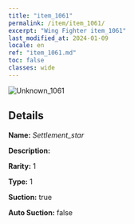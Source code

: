 ```yaml
---
title: "item_1061"
permalink: /item/item_1061/
excerpt: "Wing Fighter item_1061"
last_modified_at: 2024-01-09
locale: en
ref: "item_1061.md"
toc: false
classes: wide
---
```



 ![Unknown_1061](/images/item/Settlement_star_p.png)



## Details

 **Name:** *Settlement_star* 

 **Description:** 

 **Rarity:** 1 

 **Type:** 1 

 **Suction:** true 

 **Auto Suction:** false 


